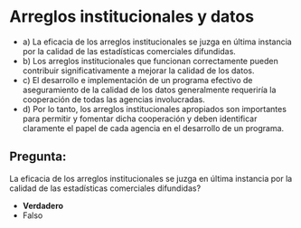 # Arreglos institucionales y datos

- a) La eficacia de los arreglos institucionales se juzga en 
  última instancia por la calidad de las estadísticas comerciales difundidas.
- b) Los arreglos institucionales que funcionan correctamente pueden contribuir 
  significativamente a mejorar la calidad de los datos.
- c) El desarrollo e implementación de un programa efectivo de aseguramiento de
  la calidad de los datos generalmente requeriría la cooperación de todas las agencias
  involucradas.
- d) Por lo tanto, los arreglos institucionales apropiados son importantes para permitir y
  fomentar dicha cooperación y deben identificar claramente el papel de cada agencia en 
  el desarrollo de un programa.


## Pregunta: 

La eficacia de los arreglos institucionales se juzga en última instancia por la calidad 
de las estadísticas comerciales difundidas?

- **Verdadero**
- Falso



 


